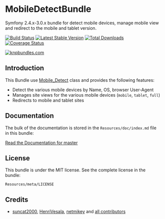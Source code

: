MobileDetectBundle
=============

Symfony 2.4.x-3.0.x bundle for detect mobile devices, manage mobile view and redirect to the mobile and tablet version.

[![Build Status](https://travis-ci.org/suncat2000/MobileDetectBundle.png?branch=master)](https://travis-ci.org/suncat2000/MobileDetectBundle) [![Latest Stable Version](https://poser.pugx.org/suncat/mobile-detect-bundle/v/stable.png)](https://packagist.org/packages/suncat/mobile-detect-bundle) [![Total Downloads](https://poser.pugx.org/suncat/mobile-detect-bundle/downloads.png)](https://packagist.org/packages/suncat/mobile-detect-bundle) [![Coverage Status](https://coveralls.io/repos/github/suncat2000/MobileDetectBundle/badge.svg?branch=master)](https://coveralls.io/github/suncat2000/MobileDetectBundle?branch=master)

[![knpbundles.com](http://knpbundles.com/suncat2000/MobileDetectBundle/badge-short)](http://knpbundles.com/suncat2000/MobileDetectBundle)

Introduction
------------

This Bundle use [Mobile_Detect](https://github.com/serbanghita/Mobile-Detect) class and provides the following features:

* Detect the various mobile devices by Name, OS, browser User-Agent
* Manages site views for the various mobile devices (`mobile`, `tablet`, `full`)
* Redirects to mobile and tablet sites


## Documentation

The bulk of the documentation is stored in the `Resources/doc/index.md` file in this bundle:

[Read the Documentation for master](https://github.com/suncat2000/MobileDetectBundle/blob/master/Resources/doc/index.md)


## License

This bundle is under the MIT license. See the complete license in the bundle:

    Resources/meta/LICENSE


## Credits

- [suncat2000](https://github.com/suncat2000), [HenriVesala](https://github.com/HenriVesala), [netmikey](https://github.com/netmikey) and [all contributors](https://github.com/suncat2000/MobileDetectBundle/graphs/contributors)
